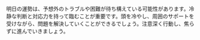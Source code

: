 明日の運勢は、予想外のトラブルや困難が待ち構えている可能性があります。冷静な判断と対応力を持って臨むことが重要です。頭を冷やし、周囲のサポートを受けながら、問題を解決していくことができるでしょう。注意深く行動し、焦らずに進んでいきましょう。
